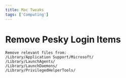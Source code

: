 ```yaml
---
title: Mac Tweaks
tags: ['Computing']
---
```


# Remove Pesky Login Items

```
Remove relevant files from:
/Library/Application Support/Microsoft/
/Library/LaunchAgents/
/Library/LaunchDaemons/
/Library/PrivilegedHelperTools/
```